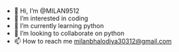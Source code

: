 - 👋 Hi, I’m @MILAN9512
- 👀 I’m interested in coding
- 🌱 I’m currently learning python
- 💞️ I’m looking to collaborate on python
- 📫 How to reach me milanbhalodiya30312@gmail.com

<!---
MILAN9512/MILAN9512 is a ✨ special ✨ repository because its `README.md` (this file) appears on your GitHub profile.
You can click the Preview link to take a look at your changes.
--->

